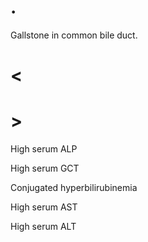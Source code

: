 # .

Gallstone in common bile duct.

# <

# >

High serum ALP

High serum GCT

Conjugated hyperbilirubinemia

High serum AST

High serum ALT
